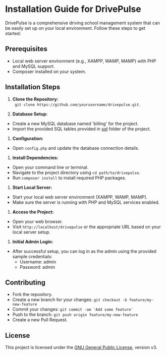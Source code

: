 # Installation Guide for DrivePulse

DrivePulse is a comprehensive driving school management system that can be easily set up on your local environment. Follow these steps to get started:

## Prerequisites

- Local web server environment (e.g., XAMPP, WAMP, MAMP) with PHP and MySQL support.
- Composer installed on your system.

## Installation Steps

1. **Clone the Repository:**<br>`
git clone https://github.com/yourusername/drivepulse.git`.


2. **Database Setup:**
- Create a new MySQL database named 'billing' for the project.
- Import the provided SQL tables provided in [sql](sql/) folder of the project.

1. **Configuration:**
- Open `config.php` and update the database connection details.

1. **Install Dependencies:**
- Open your command line or terminal.
- Navigate to the project directory using `cd path/to/drivepulse`.
- Run `composer install` to install required PHP packages.

1. **Start Local Server:**
- Start your local web server environment (XAMPP, WAMP, MAMP).
- Make sure the server is running with PHP and MySQL services enabled.

1. **Access the Project:**
- Open your web browser.
- Visit `http://localhost/drivepulse` or the appropriate URL based on your local server setup.

1. **Initial Admin Login:**
- After successful setup, you can log in as the admin using the provided sample credentials:
  - Username: admin
  - Password: admin

## Contributing

- Fork the repository.
- Create a new branch for your changes: `git checkout -b feature/my-new-feature`
- Commit your changes: `git commit -am 'Add some feature'`
- Push to the branch: `git push origin feature/my-new-feature`
- Create a new Pull Request.

## License

This project is licensed under the [GNU General Public License](LICENSE), version v3.